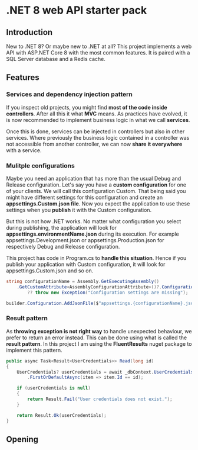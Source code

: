 # .NET 8 web API starter pack

## Introduction

New to .NET 8? Or maybe new to .NET at all? This project implements a web API with ASP.NET Core 8 with the most common features.
It is paired with a SQL Server database and a Redis cache.

## Features

### Services and dependency injection pattern

If you inspect old projects, you might find **most of the code inside controllers**. After all this it what **MVC** means. As practices have evolved,
it is now recommended to implement business logic in what we call **services**. 

Once this is done, services can be injected in controllers but also in other services. Where previously the business logic contained in a
controller was not accessible from another controller, we can now **share it everywhere** with a service.

### Mulitple configurations

Maybe you need an application that has more than the usual Debug and Release configuration. Let's say you have a **custom configuration**
for one of your clients. We will call this configuration Custom. That being said you might have different settings for this configuration and
create an **appsettings.Custom.json file**. Now you expect the application to use these settings when you **publish** it with the Custom configuration.

But this is not how .NET works. No matter what configuration you select during publishing, the application will look for **appsettings.environmentName.json**
during its execution. For example appsettings.Development.json or appsettings.Production.json for respectively Debug and Release configuration.

This project has code in Program.cs to **handle this situation**. Hence if you publish your application with Custom configuration, it will look for
appsettings.Custom.json and so on.

```csharp
string configurationName = Assembly.GetExecutingAssembly()
    .GetCustomAttribute<AssemblyConfigurationAttribute>()?.Configuration
        ?? throw new Exception("Configuration settings are missing");

builder.Configuration.AddJsonFile($"appsettings.{configurationName}.json");
```

### Result pattern

As **throwing exception is not right way** to handle unexpected behaviour, we prefer to return an error instead. This can be done using what
is called the **result pattern**. In this project I am using the **FluentResults** nuget package to implement this pattern.

```csharp
public async Task<Result<UserCredentials>> Read(long id)
{
    UserCredentials? userCredentials = await _dbContext.UserCredentials
        .FirstOrDefaultAsync(item => item.Id == id);

    if (userCredentials is null)
    {
        return Result.Fail("User credentials does not exist.");
    }

    return Result.Ok(userCredentials);
}
```

## Opening